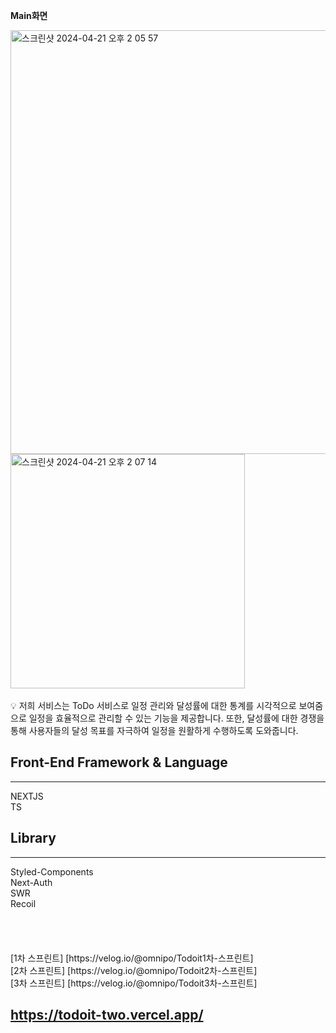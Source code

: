 **Main화면**


<img width="678"  alt="스크린샷 2024-04-21 오후 2 05 57" src="https://github.com/ToDo-Service/ToDoIt-FE/assets/94547692/ae373570-743e-4743-9c44-428f6e320778">

<img width="375"  alt="스크린샷 2024-04-21 오후 2 07 14" src="https://github.com/ToDo-Service/ToDoIt-FE/assets/94547692/75b10747-c80b-408f-ad42-c1d1c64b548d">


</br>
</br>

<aside>
💡 저희 서비스는 ToDo 서비스로 일정 관리와 달성률에 대한 통계를 시각적으로 보여줌으로 일정을 효율적으로 관리할 수 있는 기능을 제공합니다.
또한, 달성률에 대한 경쟁을 통해 사용자들의 달성 목표를 자극하여 일정을 원활하게 수행하도록 도와줍니다.

</aside>

## Front-End Framework & Language

---

<aside>
 NEXTJS
</aside>

<aside>
TS
</aside>

## Library

---

<aside>
Styled-Components

</aside>

<aside>
 Next-Auth

</aside>

<aside>
 SWR

</aside>

<aside>
Recoil

</aside>
</br>
</br>
</br>
</br>
[1차 스프린트] [https://velog.io/@omnipo/Todoit1차-스프린트]</br>
[2차 스프린트] [https://velog.io/@omnipo/Todoit2차-스프린트]</br>
[3차 스프린트] [https://velog.io/@omnipo/Todoit3차-스프린트]

## https://todoit-two.vercel.app/
